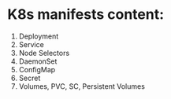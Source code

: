 # K8s manifests content:
1. Deployment
2. Service
3. Node Selectors
4. DaemonSet
5. ConfigMap
6. Secret
7. Volumes, PVC, SC, Persistent Volumes
